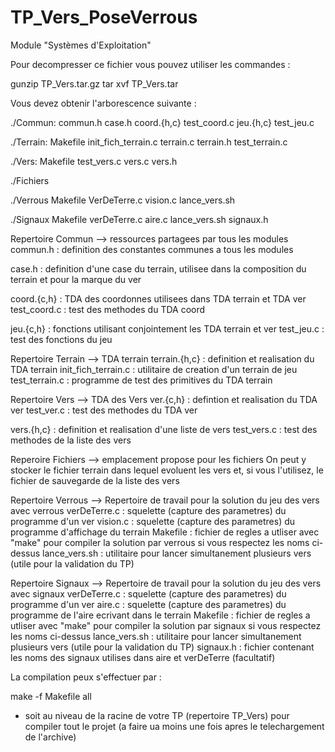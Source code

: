 # TP_Vers_PoseVerrous

Module "Systèmes d'Exploitation"

Pour decompresser ce fichier vous pouvez utiliser les commandes :

gunzip TP_Vers.tar.gz
tar xvf TP_Vers.tar

Vous devez obtenir l'arborescence suivante :

./Commun:
commun.h case.h  coord.{h,c} test_coord.c jeu.{h,c} test_jeu.c 

./Terrain:
Makefile         init_fich_terrain.c   terrain.c        terrain.h        test_terrain.c

./Vers:
Makefile         test_vers.c        vers.c             vers.h

./Fichiers

./Verrous 
Makefile	VerDeTerre.c	vision.c	lance_vers.sh

./Signaux
Makefile	verDeTerre.c	aire.c	lance_vers.sh	signaux.h



Repertoire Commun --> ressources partagees par tous les modules 
commun.h : definition des constantes communes a tous les modules

case.h : definition d'une case du terrain,
utilisee dans la composition du terrain et pour la marque du ver

coord.{c,h} : TDA des coordonnes utilisees dans TDA terrain et TDA ver
test_coord.c : test des methodes du TDA coord

jeu.{c,h} : fonctions utilisant conjointement les TDA terrain et ver
test_jeu.c : test des fonctions du jeu

Repertoire Terrain --> TDA terrain 
terrain.{h,c} : definition et realisation du TDA terrain
init_fich_terrain.c : utilitaire de creation d'un terrain de jeu 
test_terrain.c : programme de test des primitives du TDA terrain

Repertoire Vers --> TDA des Vers
ver.{c,h} : defintion et realisation du TDA ver
test_ver.c : test des methodes du TDA ver

vers.{h,c} : definition et realisation d'une liste de vers
test_vers.c : test des methodes de la liste des vers

Reperoire Fichiers --> emplacement propose pour les fichiers
On peut y stocker le fichier terrain dans lequel evoluent les vers 
et, si vous l'utilisez, le fichier de sauvegarde de la liste des vers

Repertoire Verrous --> Repertoire de travail pour la solution du jeu des vers avec verrous
verDeTerre.c : squelette (capture des parametres) du programme d'un ver 
vision.c : squelette (capture des parametres) du programme d'affichage du terrain
Makefile : fichier de regles a utliser avec "make" pour compiler la solution par verrous si vous respectez
les noms ci-dessus
lance_vers.sh : utilitaire pour lancer simultanement plusieurs vers  (utile pour la validation du TP) 

Repertoire Signaux --> Repertoire de travail pour la solution du jeu des vers avec signaux
verDeTerre.c : squelette (capture des parametres) du programme d'un ver 
aire.c : squelette (capture des parametres) du programme de l'aire ecrivant dans le terrain
Makefile : fichier de regles a utliser avec "make" pour compiler la solution par signaux si vous respectez
les noms ci-dessus
lance_vers.sh : utilitaire pour lancer simultanement plusieurs vers  (utile pour la validation du TP) 
signaux.h : fichier contenant les noms des signaux utilises dans aire et verDeTerre (facultatif)



La compilation peux s'effectuer par :

make -f Makefile all

- soit au niveau de la racine de votre TP (repertoire TP_Vers) pour compiler tout le projet (a faire ua moins une fois apres le telechargement 
de l'archive) 
